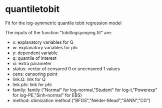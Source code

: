 # quantiletobit
Fit for the log-symmetric quantile tobit regression model

The inputs of the function "tobitlogsymqreg.fit" are:

+ x: explanatory variables for Q
+ w: explanatory variables for phi
+ y: dependent variable
+ q: quantile of interest
+ xi:  extra parameter
+ status: vector of censored 0 or uncensored 1 values
+ cens: censoring point
+ link.Q: link for Q 
+ link.phi: link for phi
+ family: family ("Normal" for log-normal,"Student" for log-t,"Powerexp" for log-PE,"Sinh-normal" for EBS)
+ method: otimization method ("BFGS","Nelder-Mead","SANN","CG")
                          

